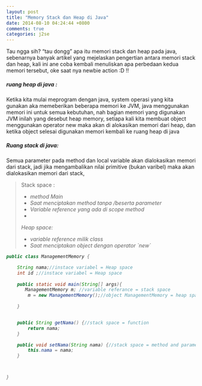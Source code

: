 ```yaml
---
layout: post
title: "Memory Stack dan Heap di Java"
date: 2014-08-10 04:24:44 +0800
comments: true
categories: j2se
---
```

Tau ngga sih?  “tau dongg” apa itu memori stack dan heap pada java, sebenarnya banyak artikel yang mejelaskan pengertian antara memori stack dan heap, kali ini ane coba kembali menuliskan apa perbedaan kedua memori tersebut, oke saat nya newbie action :D !!

<h5>ruang heap di java :</h5>
Ketika kita mulai meprogram dengan java, system operasi yang kita gunakan aka memeberikan beberapa memori ke JVM, java menggunakan memori ini untuk semua kebutuhan, nah bagian memori yang digunakan JVM inilah yang desebut heap memory, setiapa kali kita membuat object menggunakan operator new maka akan di alokasikan memori dari heap, dan ketika  object selesai digunakan memori kembali ke ruang heap di java

<h5>Ruang stack di java:</h5>
Semua parameter pada method dan local variable akan dialokasikan memori dari stack,  jadi jika mengambalikan nilai primitive (bukan varibel) maka akan dialokasikan memori dari stack,
<blockquote>
Stack space :
<ul>
<li><em>method Main</em></li>
<li><em>Saat menciptakan method tanpa /beserta parameter<em></li>
<li><em>Variable reference yang ada di scope method<em><li>
</ul>
Heap space:
<ul>
<li><em>variable reference milik class</em></li>
<li><em>Saat menciptakan object dengan operator `new` </em></li>
</ul>
</blockquote>

```java ManagemenMemory.java
public class ManagementMemory {

    String nama;//instace variabel = Heap space
    int id ;//instace variabel = Heap space
    
    public static void main(String[] args){
       ManagementMemory m; //variable referance = stack space
        m = new ManagementMemory();//object ManagementMemory = heap space 
        
    }


    public String getNama() {//stack space = function
        return nama;
    }

    public void setNama(String nama) {//stack space = method and parameter
        this.nama = nama;
    }



}
```


